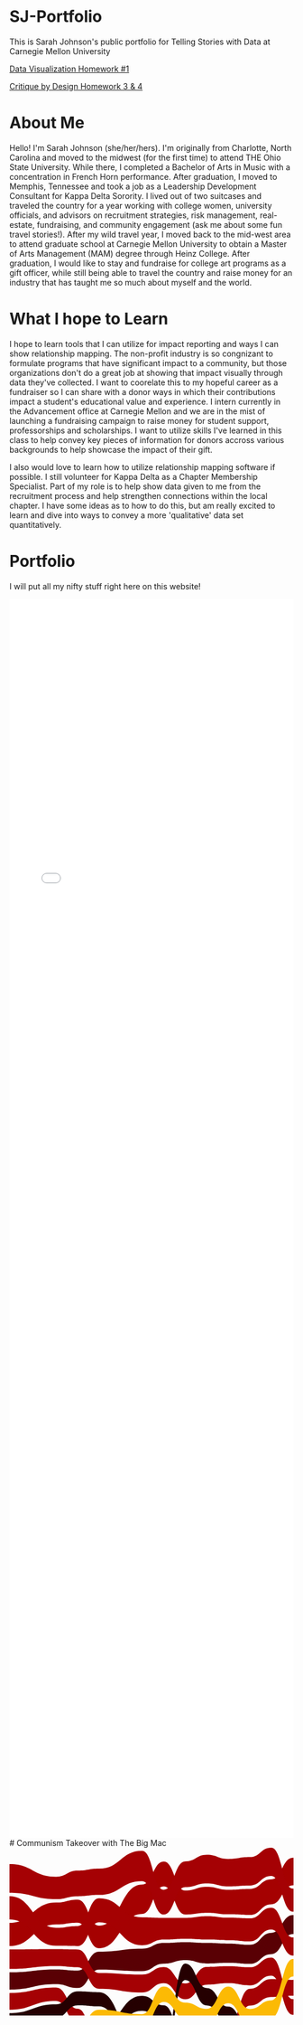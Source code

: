 # SJ-Portfolio
This is Sarah Johnson's public portfolio for Telling Stories with Data at Carnegie Mellon University

[Data Visualization Homework #1](/dataviz2.md)

[Critique by Design Homework 3 & 4](/critbydes)

# About Me
Hello! I'm Sarah Johnson (she/her/hers). I'm originally from Charlotte, North Carolina and moved to the midwest (for the first time) to attend THE Ohio State University. While there, I completed a Bachelor of Arts in Music with a concentration in French Horn performance. After graduation, I moved to Memphis, Tennessee and took a job as a Leadership Development Consultant for Kappa Delta Sorority. I lived out of two suitcases and traveled the country for a year working with college women, university officials, and advisors on recruitment strategies, risk management, real-estate, fundraising, and community engagement (ask me about some fun travel stories!). After my wild travel year, I moved back to the mid-west area to attend graduate school at Carnegie Mellon University to obtain a Master of Arts Management (MAM) degree through Heinz College. After graduation, I would like to stay and fundraise for college art programs as a gift officer, while still being able to travel the country and raise money for an industry that has taught me so much about myself and the world. 

# What I hope to Learn
I hope to learn tools that I can utilize for impact reporting and ways I can show relationship mapping. The non-profit industry is so congnizant to formulate programs that have significant impact to a community, but those organizations don't do a great job at showing that impact visually through data they've collected. I want to coorelate this to my hopeful career as a fundraiser so I can share with a donor ways in which their contributions impact a student's educational value and experience. I intern currently in the Advancement office at Carnegie Mellon and we are in the mist of launching a fundraising campaign to raise money for student support, professorships and scholarships. I want to utilize skills I've learned in this class to help convey key pieces of information for donors accross various backgrounds to help showcase the impact of their gift. 

I also would love to learn how to utilize relationship mapping software if possible. I still volunteer for Kappa Delta as a Chapter Membership Specialist. Part of my role is to help show data given to me from the recruitment process and help strengthen connections within the local chapter. I have some ideas as to how to do this, but am really excited to learn and dive into ways to convey a more 'qualitative' data set quantitatively. 

# Portfolio
I will put all my nifty stuff right here on this website!
<iframe title="Peanut Slashes to Victory" aria-label="Stacked Bars" id="datawrapper-chart-aYTc9" src="//datawrapper.dwcdn.net/aYTc9/1/" scrolling="no" frameborder="0" style="width: 0; min-width: 100% !important; border: none;" height="2193"></iframe><script type="text/javascript">!function(){"use strict";window.addEventListener("message",function(a){if(void 0!==a.data["datawrapper-height"])for(var e in a.data["datawrapper-height"]){var t=document.getElementById("datawrapper-chart-"+e)||document.querySelector("iframe[src*='"+e+"']");t&&(t.style.height=a.data["datawrapper-height"][e]+"px")}})}();</script>
# Communism Takeover with The Big Mac <svg width="848" height="500" xmlns="http://www.w3.org/2000/svg"><g><path class="layer" d="M0,251.13093501924678C41.30209617755857,251.13093501924678,41.30209617755857,241.39610893749773,82.60419235511714,241.39610893749773C101.84364981504315,241.39610893749773,101.84364981504315,248.22012436525213,121.08310727496917,248.22012436525213C140.00887792848334,248.22012436525213,140.00887792848334,215.66320704055838,158.93464858199755,215.66320704055838C197.09987669543773,215.66320704055838,197.09987669543773,218.4392237804931,235.26510480887794,218.4392237804931C254.50456226880394,218.4392237804931,254.50456226880394,205.18055944439377,273.74401972872994,205.18055944439377C292.77435265104805,205.18055944439377,292.77435265104805,199.03101555834576,311.8046855733662,199.03101555834576C331.04414303329224,199.03101555834576,331.04414303329224,204.93415331454517,350.2836004932182,204.93415331454517C369.20937114673245,204.93415331454517,369.20937114673245,203.76520872310243,388.13514180024663,203.76520872310243C407.37459926017266,203.76520872310243,407.37459926017266,205.60051005769736,426.61405672009863,205.60051005769736C445.53982737361275,205.60051005769736,445.53982737361275,188.47829927051004,464.46559802712693,188.47829927051004C483.70505548705296,188.47829927051004,483.70505548705296,152.8472224235398,502.94451294697905,152.8472224235398C521.8702836004932,152.8472224235398,521.8702836004932,256.6824343122802,540.7960542540073,256.6824343122802C560.0355117139334,256.6824343122802,560.0355117139334,314.33946378550263,579.2749691738595,314.33946378550263C598.3053020961776,314.33946378550263,598.3053020961776,224.0188022097018,617.3356350184956,224.0188022097018C636.5750924784217,224.0188022097018,636.5750924784217,190.5129121908393,655.8145499383477,190.5129121908393C674.7403205918619,190.5129121908393,674.7403205918619,226.8944783402862,693.666091245376,226.8944783402862C712.9055487053021,226.8944783402862,712.9055487053021,225.9649056389259,732.1450061652281,225.9649056389259C751.0707768187424,225.9649056389259,751.0707768187424,260.47332005345356,769.9965474722566,260.47332005345356C789.2360049321826,260.47332005345356,789.2360049321826,265.9560948820712,808.4754623921085,265.9560948820712C828.2377311960543,265.9560948820712,828.2377311960543,222.4507911961042,848,222.4507911961042L848,192.7614427767736C828.2377311960543,192.7614427767736,828.2377311960543,236.59563348551507,808.4754623921085,236.59563348551507C789.2360049321826,236.59563348551507,789.2360049321826,232.03382718699513,769.9965474722566,232.03382718699513C751.0707768187424,232.03382718699513,751.0707768187424,192.947451073838,732.1450061652281,192.947451073838C712.9055487053021,192.947451073838,712.9055487053021,193.9423583760445,693.666091245376,193.9423583760445C674.7403205918619,193.9423583760445,674.7403205918619,157.45500446873913,655.8145499383477,157.45500446873913C636.5750924784217,157.45500446873913,636.5750924784217,193.1320611091832,617.3356350184956,193.1320611091832C598.3053020961776,193.1320611091832,598.3053020961776,292.67394061012163,579.2749691738595,292.67394061012163C560.0355117139334,292.67394061012163,560.0355117139334,229.02072236410612,540.7960542540073,229.02072236410612C521.8702836004932,229.02072236410612,521.8702836004932,119.21521098412646,502.94451294697905,119.21521098412646C483.70505548705296,119.21521098412646,483.70505548705296,150.65832839038882,464.46559802712693,150.65832839038882C445.53982737361275,150.65832839038882,445.53982737361275,171.70606789065204,426.61405672009863,171.70606789065204C407.37459926017266,171.70606789065204,407.37459926017266,169.62935524323245,388.13514180024663,169.62935524323245C369.20937114673245,169.62935524323245,369.20937114673245,168.47986043222465,350.2836004932182,168.47986043222465C331.04414303329224,168.47986043222465,331.04414303329224,167.14849782284054,311.8046855733662,167.14849782284054C292.77435265104805,167.14849782284054,292.77435265104805,168.5008087084715,273.74401972872994,168.5008087084715C254.50456226880394,168.5008087084715,254.50456226880394,178.63477444049184,235.26510480887794,178.63477444049184C197.09987669543773,178.63477444049184,197.09987669543773,183.96667500778472,158.93464858199755,183.96667500778472C140.00887792848334,183.96667500778472,140.00887792848334,217.48516233607512,121.08310727496917,217.48516233607512C101.84364981504315,217.48516233607512,101.84364981504315,215.4247036111658,82.60419235511714,215.4247036111658C41.30209617755857,215.4247036111658,41.30209617755857,220.55911259271562,0,220.55911259271562Z" fill="#590004" title="Brazil"></path><path class="layer" d="M0,174.04943689047815C41.30209617755857,174.04943689047815,41.30209617755857,135.751368807363,82.60419235511714,135.751368807363C101.84364981504315,135.751368807363,101.84364981504315,132.62721909442584,121.08310727496917,132.62721909442584C140.00887792848334,132.62721909442584,140.00887792848334,177.96667500778472,158.93464858199755,177.96667500778472C197.09987669543773,177.96667500778472,197.09987669543773,117.28732074139761,235.26510480887794,117.28732074139761C254.50456226880394,117.28732074139761,254.50456226880394,68.46067385162698,273.74401972872994,68.46067385162698C292.77435265104805,68.46067385162698,292.77435265104805,118.1457153551352,311.8046855733662,118.1457153551352C331.04414303329224,118.1457153551352,331.04414303329224,115.2177749220431,350.2836004932182,115.2177749220431C369.20937114673245,115.2177749220431,369.20937114673245,117.86078603962444,388.13514180024663,117.86078603962444C407.37459926017266,117.86078603962444,407.37459926017266,119.09368660620653,426.61405672009863,119.09368660620653C445.53982737361275,119.09368660620653,445.53982737361275,100.20162331002199,464.46559802712693,100.20162331002199C483.70505548705296,100.20162331002199,483.70505548705296,66.54058943082342,502.94451294697905,66.54058943082342C521.8702836004932,66.54058943082342,521.8702836004932,69.32424574551335,540.7960542540073,69.32424574551335C560.0355117139334,69.32424574551335,560.0355117139334,76.25741136250733,579.2749691738595,76.25741136250733C598.3053020961776,76.25741136250733,598.3053020961776,67.21355973801072,617.3356350184956,67.21355973801072C636.5750924784217,67.21355973801072,636.5750924784217,68.87933844498428,655.8145499383477,68.87933844498428C674.7403205918619,68.87933844498428,674.7403205918619,59.922032894429364,693.666091245376,59.922032894429364C712.9055487053021,59.922032894429364,712.9055487053021,54.97416050587991,732.1450061652281,54.97416050587991C751.0707768187424,54.97416050587991,751.0707768187424,64.48596108694419,769.9965474722566,64.48596108694419C789.2360049321826,64.48596108694419,789.2360049321826,65.00850814746903,808.4754623921085,65.00850814746903C828.2377311960543,65.00850814746903,828.2377311960543,65.5657644276456,848,65.5657644276456L848,23.308308663966578C828.2377311960543,23.308308663966578,828.2377311960543,22.238788619047607,808.4754623921085,22.238788619047607C789.2360049321826,22.238788619047607,789.2360049321826,22.215741934510362,769.9965474722566,22.215741934510362C751.0707768187424,22.215741934510362,751.0707768187424,11.278583493635123,732.1450061652281,11.278583493635123C712.9055487053021,11.278583493635123,712.9055487053021,16.37601290617872,693.666091245376,16.37601290617872C674.7403205918619,16.37601290617872,674.7403205918619,27.862442029117332,655.8145499383477,27.862442029117332C636.5750924784217,27.862442029117332,636.5750924784217,24.636848273591372,617.3356350184956,24.636848273591372C598.3053020961776,24.636848273591372,598.3053020961776,34.63876031970498,579.2749691738595,34.63876031970498C560.0355117139334,34.63876031970498,560.0355117139334,25.259494303388784,540.7960542540073,25.259494303388784C521.8702836004932,25.259494303388784,521.8702836004932,17.814430115959404,502.94451294697905,17.814430115959404C483.70505548705296,17.814430115959404,483.70505548705296,56.109466621585696,464.46559802712693,56.109466621585696C445.53982737361275,56.109466621585696,445.53982737361275,72.9589740366036,426.61405672009863,72.9589740366036C407.37459926017266,72.9589740366036,407.37459926017266,74.46105978970184,388.13514180024663,74.46105978970184C369.20937114673245,74.46105978970184,369.20937114673245,69.19684411830924,350.2836004932182,69.19684411830924C331.04414303329224,69.19684411830924,331.04414303329224,75.76241718000767,311.8046855733662,75.76241718000767C292.77435265104805,75.76241718000767,292.77435265104805,24.502035834503868,273.74401972872994,24.502035834503868C254.50456226880394,24.502035834503868,254.50456226880394,65.20657252658125,235.26510480887794,65.20657252658125C197.09987669543773,65.20657252658125,197.09987669543773,138.01340368303792,158.93464858199755,138.01340368303792C140.00887792848334,138.01340368303792,140.00887792848334,91.91064520039217,121.08310727496917,91.91064520039217C101.84364981504315,91.91064520039217,101.84364981504315,97.09302418863123,82.60419235511714,97.09302418863123C41.30209617755857,97.09302418863123,41.30209617755857,132.97435478396878,0,132.97435478396878Z" fill="#a50101" title="Switzerland"></path><path class="layer" d="M0,439.071154064261C41.30209617755857,439.071154064261,41.30209617755857,416.5995034713783,82.60419235511714,416.5995034713783C101.84364981504315,416.5995034713783,101.84364981504315,427.4525920073111,121.08310727496917,427.4525920073111C140.00887792848334,427.4525920073111,140.00887792848334,430.91916280328377,158.93464858199755,430.91916280328377C197.09987669543773,430.91916280328377,197.09987669543773,450.2603944599269,235.26510480887794,450.2603944599269C254.50456226880394,450.2603944599269,254.50456226880394,433.04475099084146,273.74401972872994,433.04475099084146C292.77435265104805,433.04475099084146,292.77435265104805,412.8085805252251,311.8046855733662,412.8085805252251C331.04414303329224,412.8085805252251,331.04414303329224,423.02367011115973,350.2836004932182,423.02367011115973C369.20937114673245,423.02367011115973,369.20937114673245,438.33236814174273,388.13514180024663,438.33236814174273C407.37459926017266,438.33236814174273,407.37459926017266,418.5332150524294,426.61405672009863,418.5332150524294C445.53982737361275,418.5332150524294,445.53982737361275,440.2114771328157,464.46559802712693,440.2114771328157C483.70505548705296,440.2114771328157,483.70505548705296,429.1854905290218,502.94451294697905,429.1854905290218C521.8702836004932,429.1854905290218,521.8702836004932,418.73784151563603,540.7960542540073,418.73784151563603C560.0355117139334,418.73784151563603,560.0355117139334,387.9685897476801,579.2749691738595,387.9685897476801C598.3053020961776,387.9685897476801,598.3053020961776,369.83646124772696,617.3356350184956,369.83646124772696C636.5750924784217,369.83646124772696,636.5750924784217,342.8312698861528,655.8145499383477,342.8312698861528C674.7403205918619,342.8312698861528,674.7403205918619,372.26083424741375,693.666091245376,372.26083424741375C712.9055487053021,372.26083424741375,712.9055487053021,352.3589677732575,732.1450061652281,352.3589677732575C751.0707768187424,352.3589677732575,751.0707768187424,348.4453104733793,769.9965474722566,348.4453104733793C789.2360049321826,348.4453104733793,789.2360049321826,353.2032641821569,808.4754623921085,353.2032641821569C828.2377311960543,353.2032641821569,828.2377311960543,345.3385541304002,848,345.3385541304002L848,325.63610119412573C828.2377311960543,325.63610119412573,828.2377311960543,333.4947242434842,808.4754623921085,333.4947242434842C789.2360049321826,333.4947242434842,789.2360049321826,328.44925185568945,769.9965474722566,328.44925185568945C751.0707768187424,328.44925185568945,751.0707768187424,331.87265267792,732.1450061652281,331.87265267792C712.9055487053021,331.87265267792,712.9055487053021,353.418484351624,693.666091245376,353.418484351624C674.7403205918619,353.418484351624,674.7403205918619,324.5538167366664,655.8145499383477,324.5538167366664C636.5750924784217,324.5538167366664,636.5750924784217,351.8458364616113,617.3356350184956,351.8458364616113C598.3053020961776,351.8458364616113,598.3053020961776,370.6342331122709,579.2749691738595,370.6342331122709C560.0355117139334,370.6342331122709,560.0355117139334,401.05333321856114,540.7960542540073,401.05333321856114C521.8702836004932,401.05333321856114,521.8702836004932,411.29955446539327,502.94451294697905,411.29955446539327C483.70505548705296,411.29955446539327,483.70505548705296,422.6000792587863,464.46559802712693,422.6000792587863C445.53982737361275,422.6000792587863,445.53982737361275,400.81421863139036,426.61405672009863,400.81421863139036C407.37459926017266,400.81421863139036,407.37459926017266,421.4843489911408,388.13514180024663,421.4843489911408C369.20937114673245,421.4843489911408,369.20937114673245,406.4093954245934,350.2836004932182,406.4093954245934C331.04414303329224,406.4093954245934,331.04414303329224,396.98534985637946,311.8046855733662,396.98534985637946C292.77435265104805,396.98534985637946,292.77435265104805,417.294310729711,273.74401972872994,417.294310729711C254.50456226880394,417.294310729711,254.50456226880394,435.5780834423892,235.26510480887794,435.5780834423892C197.09987669543773,435.5780834423892,197.09987669543773,418.3379481945114,158.93464858199755,418.3379481945114C140.00887792848334,418.3379481945114,140.00887792848334,415.62634068249633,121.08310727496917,415.62634068249633C101.84364981504315,415.62634068249633,101.84364981504315,404.78277172418433,82.60419235511714,404.78277172418433C41.30209617755857,404.78277172418433,41.30209617755857,427.2566701560585,0,427.2566701560585Z" fill="#250001" title="China"></path><path class="layer" d="M0,214.55911259271562C41.30209617755857,214.55911259271562,41.30209617755857,209.4247036111658,82.60419235511714,209.4247036111658C101.84364981504315,209.4247036111658,101.84364981504315,211.48516233607506,121.08310727496917,211.48516233607506C140.00887792848334,211.48516233607506,140.00887792848334,249.6479083803635,158.93464858199755,249.6479083803635C197.09987669543773,249.6479083803635,197.09987669543773,256.27282908082634,235.26510480887794,256.27282908082634C254.50456226880394,256.27282908082634,254.50456226880394,239.79943260107768,273.74401972872994,239.79943260107768C292.77435265104805,239.79943260107768,292.77435265104805,268.2614736750054,311.8046855733662,268.2614736750054C331.04414303329224,268.2614736750054,331.04414303329224,242.44240340670044,350.2836004932182,242.44240340670044C369.20937114673245,242.44240340670044,369.20937114673245,239.86121841897054,388.13514180024663,239.86121841897054C407.37459926017266,239.86121841897054,407.37459926017266,243.65012246986197,426.61405672009863,243.65012246986197C445.53982737361275,243.65012246986197,445.53982737361275,226.47429332208318,464.46559802712693,226.47429332208318C483.70505548705296,226.47429332208318,483.70505548705296,295.6364576455965,502.94451294697905,295.6364576455965C521.8702836004932,295.6364576455965,521.8702836004932,288.8674768322952,540.7960542540073,288.8674768322952C560.0355117139334,288.8674768322952,560.0355117139334,258.67535273403854,579.2749691738595,258.67535273403854C598.3053020961776,258.67535273403854,598.3053020961776,257.18386261204677,617.3356350184956,257.18386261204677C636.5750924784217,257.18386261204677,636.5750924784217,261.4324342216583,655.8145499383477,261.4324342216583C674.7403205918619,261.4324342216583,674.7403205918619,261.73502996719657,693.666091245376,261.73502996719657C712.9055487053021,261.73502996719657,712.9055487053021,263.2002950447391,732.1450061652281,263.2002950447391C751.0707768187424,263.2002950447391,751.0707768187424,226.03382718699515,769.9965474722566,226.03382718699515C789.2360049321826,226.03382718699515,789.2360049321826,230.59563348551507,808.4754623921085,230.59563348551507C828.2377311960543,230.59563348551507,828.2377311960543,257.98394826103055,848,257.98394826103055L848,228.45079119610418C828.2377311960543,228.45079119610418,828.2377311960543,200.6125565950988,808.4754623921085,200.6125565950988C789.2360049321826,200.6125565950988,789.2360049321826,195.44891620192567,769.9965474722566,195.44891620192567C751.0707768187424,195.44891620192567,751.0707768187424,231.9649056389259,732.1450061652281,231.9649056389259C712.9055487053021,231.9649056389259,712.9055487053021,232.8944783402862,693.666091245376,232.8944783402862C674.7403205918619,232.8944783402862,674.7403205918619,235.1965382789306,655.8145499383477,235.1965382789306C636.5750924784217,235.1965382789306,636.5750924784217,230.0188022097018,617.3356350184956,230.0188022097018C598.3053020961776,230.0188022097018,598.3053020961776,232.84495337456016,579.2749691738595,232.84495337456016C560.0355117139334,232.84495337456016,560.0355117139334,262.6824343122801,540.7960542540073,262.6824343122801C521.8702836004932,262.6824343122801,521.8702836004932,268.0954515476112,502.94451294697905,268.0954515476112C483.70505548705296,268.0954515476112,483.70505548705296,194.47829927051004,464.46559802712693,194.47829927051004C445.53982737361275,194.47829927051004,445.53982737361275,211.6005100576974,426.61405672009863,211.6005100576974C407.37459926017266,211.6005100576974,407.37459926017266,209.76520872310243,388.13514180024663,209.76520872310243C369.20937114673245,209.76520872310243,369.20937114673245,210.9341533145452,350.2836004932182,210.9341533145452C331.04414303329224,210.9341533145452,331.04414303329224,240.19983749513506,311.8046855733662,240.19983749513506C292.77435265104805,240.19983749513506,292.77435265104805,211.18055944439374,273.74401972872994,211.18055944439374C254.50456226880394,211.18055944439374,254.50456226880394,224.43922378049308,235.26510480887794,224.43922378049308C197.09987669543773,224.43922378049308,197.09987669543773,221.66320704055835,158.93464858199755,221.66320704055835C140.00887792848334,221.66320704055835,140.00887792848334,180.19708834603512,121.08310727496917,180.19708834603512C101.84364981504315,180.19708834603512,101.84364981504315,179.60174097581907,82.60419235511714,179.60174097581907C41.30209617755857,179.60174097581907,41.30209617755857,180.04943689047815,0,180.04943689047815Z" fill="#a50104" title="Euro area"></path><path class="layer" d="M0,286.6527529522469C41.30209617755857,286.6527529522469,41.30209617755857,271.21946236815234,82.60419235511714,271.21946236815234C101.84364981504315,271.21946236815234,101.84364981504315,308.68364709731355,121.08310727496917,308.68364709731355C140.00887792848334,308.68364709731355,140.00887792848334,369.1029375053711,158.93464858199755,369.1029375053711C197.09987669543773,369.1029375053711,197.09987669543773,352.04237164778317,235.26510480887794,352.04237164778317C254.50456226880394,352.04237164778317,254.50456226880394,336.4777142280597,273.74401972872994,336.4777142280597C292.77435265104805,336.4777142280597,292.77435265104805,335.0993759757845,311.8046855733662,335.0993759757845C331.04414303329224,335.0993759757845,331.04414303329224,346.95042927994496,350.2836004932182,346.95042927994496C369.20937114673245,346.95042927994496,369.20937114673245,341.3085964619392,388.13514180024663,341.3085964619392C407.37459926017266,341.3085964619392,407.37459926017266,279.5355941678243,426.61405672009863,279.5355941678243C445.53982737361275,279.5355941678243,445.53982737361275,264.28681677929956,464.46559802712693,264.28681677929956C483.70505548705296,264.28681677929956,483.70505548705296,262.0954515476112,502.94451294697905,262.0954515476112C521.8702836004932,262.0954515476112,521.8702836004932,223.02072236410612,540.7960542540073,223.02072236410612C560.0355117139334,223.02072236410612,560.0355117139334,226.84495337456013,579.2749691738595,226.84495337456013C598.3053020961776,226.84495337456013,598.3053020961776,288.63460224038425,617.3356350184956,288.63460224038425C636.5750924784217,288.63460224038425,636.5750924784217,291.5149313502058,655.8145499383477,291.5149313502058C674.7403205918619,291.5149313502058,674.7403205918619,294.2916485241467,693.666091245376,294.2916485241467C712.9055487053021,294.2916485241467,712.9055487053021,297.7051063769255,732.1450061652281,297.7051063769255C751.0707768187424,297.7051063769255,751.0707768187424,293.8057128832304,769.9965474722566,293.8057128832304C789.2360049321826,293.8057128832304,789.2360049321826,298.264424444875,808.4754623921085,298.264424444875C828.2377311960543,298.264424444875,828.2377311960543,290.4752157009226,848,290.4752157009226L848,263.98394826103055C828.2377311960543,263.98394826103055,828.2377311960543,271.9560948820712,808.4754623921085,271.9560948820712C789.2360049321826,271.9560948820712,789.2360049321826,266.4733200534535,769.9965474722566,266.4733200534535C751.0707768187424,266.4733200534535,751.0707768187424,269.2002950447391,732.1450061652281,269.2002950447391C712.9055487053021,269.2002950447391,712.9055487053021,267.7350299671966,693.666091245376,267.7350299671966C674.7403205918619,267.7350299671966,674.7403205918619,267.43243422165835,655.8145499383477,267.43243422165835C636.5750924784217,267.43243422165835,636.5750924784217,263.1838626120468,617.3356350184956,263.1838626120468C598.3053020961776,263.1838626120468,598.3053020961776,199.5750760407766,579.2749691738595,199.5750760407766C560.0355117139334,199.5750760407766,560.0355117139334,193.8738650706765,540.7960542540073,193.8738650706765C521.8702836004932,193.8738650706765,521.8702836004932,233.8800840956621,502.94451294697905,233.8800840956621C483.70505548705296,233.8800840956621,483.70505548705296,232.47429332208316,464.46559802712693,232.47429332208316C445.53982737361275,232.47429332208316,445.53982737361275,249.650122469862,426.61405672009863,249.650122469862C407.37459926017266,249.650122469862,407.37459926017266,315.3420982332668,388.13514180024663,315.3420982332668C369.20937114673245,315.3420982332668,369.20937114673245,319.51050668733524,350.2836004932182,319.51050668733524C331.04414303329224,319.51050668733524,331.04414303329224,308.21372503789365,311.8046855733662,308.21372503789365C292.77435265104805,308.21372503789365,292.77435265104805,311.78158524931564,273.74401972872994,311.78158524931564C254.50456226880394,311.78158524931564,254.50456226880394,326.90545295636394,235.26510480887794,326.90545295636394C197.09987669543773,326.90545295636394,197.09987669543773,346.6019532579565,158.93464858199755,346.6019532579565C140.00887792848334,346.6019532579565,140.00887792848334,284.96975152444,121.08310727496917,284.96975152444C101.84364981504315,284.96975152444,101.84364981504315,247.39610893749773,82.60419235511714,247.39610893749773C41.30209617755857,247.39610893749773,41.30209617755857,257.1309350192468,0,257.1309350192468Z" fill="#a50104" title="Britain"></path><path class="layer" d="M0,398.85397475739035C41.30209617755857,398.85397475739035,41.30209617755857,358.1526783820118,82.60419235511714,358.1526783820118C101.84364981504315,358.1526783820118,101.84364981504315,366.3873677108591,121.08310727496917,366.3873677108591C140.00887792848334,366.3873677108591,140.00887792848334,340.60195325795644,158.93464858199755,340.60195325795644C197.09987669543773,340.60195325795644,197.09987669543773,288.64874543697834,235.26510480887794,288.64874543697834C254.50456226880394,288.64874543697834,254.50456226880394,305.7815852493157,273.74401972872994,305.7815852493157C292.77435265104805,305.7815852493157,292.77435265104805,367.52418657796005,311.8046855733662,367.52418657796005C331.04414303329224,367.52418657796005,331.04414303329224,375.64793858851965,350.2836004932182,375.64793858851965C369.20937114673245,375.64793858851965,369.20937114673245,367.9564031171436,388.13514180024663,367.9564031171436C407.37459926017266,367.9564031171436,407.37459926017266,370.8891137739073,426.61405672009863,370.8891137739073C445.53982737361275,370.8891137739073,445.53982737361275,365.3680449519407,464.46559802712693,365.3680449519407C483.70505548705296,365.3680449519407,483.70505548705296,381.17266585466,502.94451294697905,381.17266585466C521.8702836004932,381.17266585466,521.8702836004932,371.28382938847864,540.7960542540073,371.28382938847864C560.0355117139334,371.28382938847864,560.0355117139334,340.48282775142167,579.2749691738595,340.48282775142167C598.3053020961776,340.48282775142167,598.3053020961776,345.8458364616113,617.3356350184956,345.8458364616113C636.5750924784217,345.8458364616113,636.5750924784217,318.5538167366664,655.8145499383477,318.5538167366664C674.7403205918619,318.5538167366664,674.7403205918619,322.0013740172499,693.666091245376,322.0013740172499C712.9055487053021,322.0013740172499,712.9055487053021,325.87265267792,732.1450061652281,325.87265267792C751.0707768187424,325.87265267792,751.0707768187424,322.44925185568945,769.9965474722566,322.44925185568945C789.2360049321826,322.44925185568945,789.2360049321826,327.4947242434842,808.4754623921085,327.4947242434842C828.2377311960543,327.4947242434842,828.2377311960543,319.6361011941257,848,319.6361011941257L848,296.4752157009226C828.2377311960543,296.4752157009226,828.2377311960543,304.2644244448749,808.4754623921085,304.2644244448749C789.2360049321826,304.2644244448749,789.2360049321826,299.80571288323046,769.9965474722566,299.80571288323046C751.0707768187424,299.80571288323046,751.0707768187424,303.7051063769255,732.1450061652281,303.7051063769255C712.9055487053021,303.7051063769255,712.9055487053021,300.2916485241467,693.666091245376,300.2916485241467C674.7403205918619,300.2916485241467,674.7403205918619,297.5149313502058,655.8145499383477,297.5149313502058C636.5750924784217,297.5149313502058,636.5750924784217,323.4526819300391,617.3356350184956,323.4526819300391C598.3053020961776,323.4526819300391,598.3053020961776,320.33946378550263,579.2749691738595,320.33946378550263C560.0355117139334,320.33946378550263,560.0355117139334,352.0002580202701,540.7960542540073,352.0002580202701C521.8702836004932,352.0002580202701,521.8702836004932,360.8787804264902,502.94451294697905,360.8787804264902C483.70505548705296,360.8787804264902,483.70505548705296,341.8290966844471,464.46559802712693,341.8290966844471C445.53982737361275,341.8290966844471,445.53982737361275,351.6809355474948,426.61405672009863,351.6809355474948C407.37459926017266,351.6809355474948,407.37459926017266,347.3085964619392,388.13514180024663,347.3085964619392C369.20937114673245,347.3085964619392,369.20937114673245,352.95042927994496,350.2836004932182,352.95042927994496C331.04414303329224,352.95042927994496,331.04414303329224,341.0993759757845,311.8046855733662,341.0993759757845C292.77435265104805,341.0993759757845,292.77435265104805,278.91017748041725,273.74401972872994,278.91017748041725C254.50456226880394,278.91017748041725,254.50456226880394,262.2728290808264,235.26510480887794,262.2728290808264C197.09987669543773,262.2728290808264,197.09987669543773,316.8929754469059,158.93464858199755,316.8929754469059C140.00887792848334,316.8929754469059,140.00887792848334,343.8076355153702,121.08310727496917,343.8076355153702C101.84364981504315,343.8076355153702,101.84364981504315,335.8229783289246,82.60419235511714,335.8229783289246C41.30209617755857,335.8229783289246,41.30209617755857,381.92842050544743,0,381.92842050544743Z" fill="#250001" title="Japan"></path><path class="layer" d="M0,375.92842050544743C41.30209617755857,375.92842050544743,41.30209617755857,379.5869947830501,82.60419235511714,379.5869947830501C101.84364981504315,379.5869947830501,101.84364981504315,388.5180764065999,121.08310727496917,388.5180764065999C140.00887792848334,388.5180764065999,140.00887792848334,391.27371426620647,158.93464858199755,391.27371426620647C197.09987669543773,391.27371426620647,197.09987669543773,406.1223191631204,235.26510480887794,406.1223191631204C254.50456226880394,406.1223191631204,254.50456226880394,388.8256952411447,273.74401972872994,388.8256952411447C292.77435265104805,388.8256952411447,292.77435265104805,390.98534985637946,311.8046855733662,390.98534985637946C331.04414303329224,390.98534985637946,331.04414303329224,400.4093954245934,350.2836004932182,400.4093954245934C369.20937114673245,400.4093954245934,369.20937114673245,392.42392275261045,388.13514180024663,392.42392275261045C407.37459926017266,392.42392275261045,407.37459926017266,394.8142186313903,426.61405672009863,394.8142186313903C445.53982737361275,394.8142186313903,445.53982737361275,392.34511559614526,464.46559802712693,392.34511559614526C483.70505548705296,392.34511559614526,483.70505548705296,354.8787804264902,502.94451294697905,354.8787804264902C521.8702836004932,354.8787804264902,521.8702836004932,346.0002580202701,540.7960542540073,346.0002580202701C560.0355117139334,346.0002580202701,560.0355117139334,364.6342331122709,579.2749691738595,364.6342331122709C598.3053020961776,364.6342331122709,598.3053020961776,436.1202823307161,617.3356350184956,436.1202823307161C636.5750924784217,436.1202823307161,636.5750924784217,432.24390082911634,655.8145499383477,432.24390082911634C674.7403205918619,432.24390082911634,674.7403205918619,419.86061611557056,693.666091245376,419.86061611557056C712.9055487053021,419.86061611557056,712.9055487053021,447.9236739103542,732.1450061652281,447.9236739103542C751.0707768187424,447.9236739103542,751.0707768187424,395.28126146662447,769.9965474722566,395.28126146662447C789.2360049321826,395.28126146662447,789.2360049321826,422.1916988267461,808.4754623921085,422.1916988267461C828.2377311960543,422.1916988267461,828.2377311960543,415.7458187070331,848,415.7458187070331L848,398.6536536317404C828.2377311960543,398.6536536317404,828.2377311960543,405.80008789900774,808.4754623921085,405.80008789900774C789.2360049321826,405.80008789900774,789.2360049321826,378.6683166871384,769.9965474722566,378.6683166871384C751.0707768187424,378.6683166871384,751.0707768187424,431.31144668502264,732.1450061652281,431.31144668502264C712.9055487053021,431.31144668502264,712.9055487053021,402.07038706852995,693.666091245376,402.07038706852995C674.7403205918619,402.07038706852995,674.7403205918619,417.82502574803,655.8145499383477,417.82502574803C636.5750924784217,417.82502574803,636.5750924784217,420.7868351118523,617.3356350184956,420.7868351118523C598.3053020961776,420.7868351118523,598.3053020961776,346.48282775142167,579.2749691738595,346.48282775142167C560.0355117139334,346.48282775142167,560.0355117139334,325.891837146017,540.7960542540073,325.891837146017C521.8702836004932,325.891837146017,521.8702836004932,333.24134973202194,502.94451294697905,333.24134973202194C483.70505548705296,333.24134973202194,483.70505548705296,371.36804495194065,464.46559802712693,371.36804495194065C445.53982737361275,371.36804495194065,445.53982737361275,376.88911377390735,426.61405672009863,376.88911377390735C407.37459926017266,376.88911377390735,407.37459926017266,373.9564031171436,388.13514180024663,373.9564031171436C369.20937114673245,373.9564031171436,369.20937114673245,381.6479385885197,350.2836004932182,381.6479385885197C331.04414303329224,381.6479385885197,331.04414303329224,373.52418657796005,311.8046855733662,373.52418657796005C292.77435265104805,373.52418657796005,292.77435265104805,371.36121439381935,273.74401972872994,371.36121439381935C254.50456226880394,371.36121439381935,254.50456226880394,388.411814820133,235.26510480887794,388.411814820133C197.09987669543773,388.411814820133,197.09987669543773,375.10293750537113,158.93464858199755,375.10293750537113C140.00887792848334,375.10293750537113,140.00887792848334,372.3873677108591,121.08310727496917,372.3873677108591C101.84364981504315,372.3873677108591,101.84364981504315,364.15267838201174,82.60419235511714,364.15267838201174C41.30209617755857,364.15267838201174,41.30209617755857,355.6014432159057,0,355.6014432159057Z" fill="#b8afaf" title="Mexico"></path><path class="layer" d="M0,79.79731520158755C41.30209617755857,79.79731520158755,41.30209617755857,91.09302418863125,82.60419235511714,91.09302418863125C101.84364981504315,91.09302418863125,101.84364981504315,85.91064520039217,121.08310727496917,85.91064520039217C140.00887792848334,85.91064520039217,140.00887792848334,83.61510318096197,158.93464858199755,83.61510318096197C197.09987669543773,83.61510318096197,197.09987669543773,59.20657252658127,235.26510480887794,59.20657252658127C254.50456226880394,59.20657252658127,254.50456226880394,118.30706208649133,273.74401972872994,118.30706208649133C292.77435265104805,118.30706208649133,292.77435265104805,69.76241718000767,311.8046855733662,69.76241718000767C331.04414303329224,69.76241718000767,331.04414303329224,63.196844118309244,350.2836004932182,63.196844118309244C369.20937114673245,63.196844118309244,369.20937114673245,68.46105978970184,388.13514180024663,68.46105978970184C407.37459926017266,68.46105978970184,407.37459926017266,66.95897403660362,426.61405672009863,66.95897403660362C445.53982737361275,66.95897403660362,445.53982737361275,50.10946662158571,464.46559802712693,50.10946662158571C483.70505548705296,50.10946662158571,483.70505548705296,113.21521098412643,502.94451294697905,113.21521098412643C521.8702836004932,113.21521098412643,521.8702836004932,111.81451888205402,540.7960542540073,111.81451888205402C560.0355117139334,111.81451888205402,560.0355117139334,155.7311478561343,579.2749691738595,155.7311478561343C598.3053020961776,155.7311478561343,598.3053020961776,108.80424269781867,617.3356350184956,108.80424269781867C636.5750924784217,108.80424269781867,636.5750924784217,111.47609013301172,655.8145499383477,111.47609013301172C674.7403205918619,111.47609013301172,674.7403205918619,104.12286298185056,693.666091245376,104.12286298185056C712.9055487053021,104.12286298185056,712.9055487053021,101.29231154160952,732.1450061652281,101.29231154160952C751.0707768187424,101.29231154160952,751.0707768187424,189.44891620192567,769.9965474722566,189.44891620192567C789.2360049321826,189.44891620192567,789.2360049321826,108.85739095030934,808.4754623921085,108.85739095030934C828.2377311960543,108.85739095030934,828.2377311960543,186.76144277677363,848,186.76144277677363L848,155.40874970538948C828.2377311960543,155.40874970538948,828.2377311960543,71.00850814746904,808.4754623921085,71.00850814746904C789.2360049321826,71.00850814746904,789.2360049321826,155.7130441694752,769.9965474722566,155.7130441694752C751.0707768187424,155.7130441694752,751.0707768187424,60.97416050587992,732.1450061652281,60.97416050587992C712.9055487053021,60.97416050587992,712.9055487053021,65.92203289442936,693.666091245376,65.92203289442936C674.7403205918619,65.92203289442936,674.7403205918619,74.8793384449843,655.8145499383477,74.8793384449843C636.5750924784217,74.8793384449843,636.5750924784217,73.21355973801073,617.3356350184956,73.21355973801073C598.3053020961776,73.21355973801073,598.3053020961776,122.04835852806431,579.2749691738595,122.04835852806431C560.0355117139334,122.04835852806431,560.0355117139334,75.32424574551335,540.7960542540073,75.32424574551335C521.8702836004932,75.32424574551335,521.8702836004932,72.54058943082342,502.94451294697905,72.54058943082342C483.70505548705296,72.54058943082342,483.70505548705296,0,464.46559802712693,0C445.53982737361275,0,445.53982737361275,16.606587449266254,426.61405672009863,16.606587449266254C407.37459926017266,16.606587449266254,407.37459926017266,19.975579209374605,388.13514180024663,19.975579209374605C369.20937114673245,19.975579209374605,369.20937114673245,12.541880756146979,350.2836004932182,12.541880756146979C331.04414303329224,12.541880756146979,331.04414303329224,24.170829850325525,311.8046855733662,24.170829850325525C292.77435265104805,24.170829850325525,292.77435265104805,74.46067385162696,273.74401972872994,74.46067385162696C254.50456226880394,74.46067385162696,254.50456226880394,5.519469730345924,235.26510480887794,5.519469730345924C197.09987669543773,5.519469730345924,197.09987669543773,37.08083719671619,158.93464858199755,37.08083719671619C140.00887792848334,37.08083719671619,140.00887792848334,40.54740799268882,121.08310727496917,40.54740799268882C101.84364981504315,40.54740799268882,101.84364981504315,51.400496528621744,82.60419235511714,51.400496528621744C41.30209617755857,51.400496528621744,41.30209617755857,28.928845935738973,0,28.928845935738973Z" fill="#A50104" title="Norway"></path><path class="layer" d="M0,421.2566701560585C41.30209617755857,421.2566701560585,41.30209617755857,398.78277172418433,82.60419235511714,398.78277172418433C101.84364981504315,398.78277172418433,101.84364981504315,409.62634068249645,121.08310727496917,409.62634068249645C140.00887792848334,409.62634068249645,140.00887792848334,412.3379481945114,158.93464858199755,412.3379481945114C197.09987669543773,412.3379481945114,197.09987669543773,429.57808344238913,235.26510480887794,429.57808344238913C254.50456226880394,429.57808344238913,254.50456226880394,411.2943107297109,273.74401972872994,411.2943107297109C292.77435265104805,411.2943107297109,292.77435265104805,433.5937904104136,311.8046855733662,433.5937904104136C331.04414303329224,433.5937904104136,331.04414303329224,444.6917534220045,350.2836004932182,444.6917534220045C369.20937114673245,444.6917534220045,369.20937114673245,415.4843489911408,388.13514180024663,415.4843489911408C407.37459926017266,415.4843489911408,407.37459926017266,441.47142385536034,426.61405672009863,441.47142385536034C445.53982737361275,441.47142385536034,445.53982737361275,462.71306962499904,464.46559802712693,462.71306962499904C483.70505548705296,462.71306962499904,483.70505548705296,462.18556988404066,502.94451294697905,462.18556988404066C521.8702836004932,462.18556988404066,521.8702836004932,436.902515750363,540.7960542540073,436.902515750363C560.0355117139334,436.902515750363,560.0355117139334,445.361239680295,579.2749691738595,445.361239680295C598.3053020961776,445.361239680295,598.3053020961776,455.3631517264087,617.3356350184956,455.3631517264087C636.5750924784217,455.3631517264087,636.5750924784217,452.1375579708826,655.8145499383477,452.1375579708826C674.7403205918619,452.1375579708826,674.7403205918619,463.62398709382126,693.666091245376,463.62398709382126C712.9055487053021,463.62398709382126,712.9055487053021,468.7214165063649,732.1450061652281,468.7214165063649C751.0707768187424,468.7214165063649,751.0707768187424,457.7842580654897,769.9965474722566,457.7842580654897C789.2360049321826,457.7842580654897,789.2360049321826,457.76121138095255,808.4754623921085,457.76121138095255C828.2377311960543,457.76121138095255,828.2377311960543,456.69169133603344,848,456.69169133603344L848,443.5382711405994C828.2377311960543,443.5382711405994,828.2377311960543,447.0899708136067,808.4754623921085,447.0899708136067C789.2360049321826,447.0899708136067,789.2360049321826,444.2713980708892,769.9965474722566,444.2713980708892C751.0707768187424,444.2713980708892,751.0707768187424,453.9236739103541,732.1450061652281,453.9236739103541C712.9055487053021,453.9236739103541,712.9055487053021,448.9090216393864,693.666091245376,448.9090216393864C674.7403205918619,448.9090216393864,674.7403205918619,438.24390082911634,655.8145499383477,438.24390082911634C636.5750924784217,438.24390082911634,636.5750924784217,442.1202823307161,617.3356350184956,442.1202823307161C598.3053020961776,442.1202823307161,598.3053020961776,435.49786188566407,579.2749691738595,435.49786188566407C560.0355117139334,435.49786188566407,560.0355117139334,424.73784151563603,540.7960542540073,424.73784151563603C521.8702836004932,424.73784151563603,521.8702836004932,453.3721934760585,502.94451294697905,453.3721934760585C483.70505548705296,453.3721934760585,483.70505548705296,446.2114771328157,464.46559802712693,446.2114771328157C445.53982737361275,446.2114771328157,445.53982737361275,424.53321505242934,426.61405672009863,424.53321505242934C407.37459926017266,424.53321505242934,407.37459926017266,398.4239227526105,388.13514180024663,398.4239227526105C369.20937114673245,398.4239227526105,369.20937114673245,429.02367011115973,350.2836004932182,429.02367011115973C331.04414303329224,429.02367011115973,331.04414303329224,418.8085805252251,311.8046855733662,418.8085805252251C292.77435265104805,418.8085805252251,292.77435265104805,394.8256952411447,273.74401972872994,394.8256952411447C254.50456226880394,394.8256952411447,254.50456226880394,412.12231916312027,235.26510480887794,412.12231916312027C197.09987669543773,412.12231916312027,197.09987669543773,397.27371426620647,158.93464858199755,397.27371426620647C140.00887792848334,397.27371426620647,140.00887792848334,394.5180764065999,121.08310727496917,394.5180764065999C101.84364981504315,394.5180764065999,101.84364981504315,385.5869947830501,82.60419235511714,385.5869947830501C41.30209617755857,385.5869947830501,41.30209617755857,404.85397475739035,0,404.85397475739035Z" fill="#250001" title="Russia"></path><path class="layer" d="M0,126.97435478396879C41.30209617755857,126.97435478396879,41.30209617755857,173.60174097581907,82.60419235511714,173.60174097581907C101.84364981504315,173.60174097581907,101.84364981504315,174.19708834603514,121.08310727496917,174.19708834603514C140.00887792848334,174.19708834603514,140.00887792848334,132.01340368303792,158.93464858199755,132.01340368303792C197.09987669543773,132.01340368303792,197.09987669543773,172.63477444049184,235.26510480887794,172.63477444049184C254.50456226880394,172.63477444049184,254.50456226880394,162.50080870847154,273.74401972872994,162.50080870847154C292.77435265104805,162.50080870847154,292.77435265104805,161.14849782284054,311.8046855733662,161.14849782284054C331.04414303329224,161.14849782284054,331.04414303329224,162.47986043222465,350.2836004932182,162.47986043222465C369.20937114673245,162.47986043222465,369.20937114673245,163.62935524323245,388.13514180024663,163.62935524323245C407.37459926017266,163.62935524323245,407.37459926017266,165.70606789065206,426.61405672009863,165.70606789065206C445.53982737361275,165.70606789065206,445.53982737361275,144.65832839038882,464.46559802712693,144.65832839038882C483.70505548705296,144.65832839038882,483.70505548705296,190.940445960888,502.94451294697905,190.940445960888C521.8702836004932,190.940445960888,521.8702836004932,150.9342269359024,540.7960542540073,150.9342269359024C560.0355117139334,150.9342269359024,560.0355117139334,116.04835852806431,579.2749691738595,116.04835852806431C598.3053020961776,116.04835852806431,598.3053020961776,148.5776193139303,617.3356350184956,148.5776193139303C636.5750924784217,148.5776193139303,636.5750924784217,151.45500446873916,655.8145499383477,151.45500446873916C674.7403205918619,151.45500446873916,674.7403205918619,147.7085207738936,693.666091245376,147.7085207738936C712.9055487053021,147.7085207738936,712.9055487053021,146.8427977645254,732.1450061652281,146.8427977645254C751.0707768187424,146.8427977645254,751.0707768187424,108.12277149252212,769.9965474722566,108.12277149252212C789.2360049321826,108.12277149252212,789.2360049321826,152.57013889321163,808.4754623921085,152.57013889321163C828.2377311960543,152.57013889321163,828.2377311960543,149.40874970538948,848,149.40874970538948L848,114.64165647223928C828.2377311960543,114.64165647223928,828.2377311960543,114.85739095030935,808.4754623921085,114.85739095030935C789.2360049321826,114.85739095030935,789.2360049321826,70.48596108694419,769.9965474722566,70.48596108694419C751.0707768187424,70.48596108694419,751.0707768187424,107.29231154160951,732.1450061652281,107.29231154160951C712.9055487053021,107.29231154160951,712.9055487053021,110.12286298185055,693.666091245376,110.12286298185055C674.7403205918619,110.12286298185055,674.7403205918619,117.47609013301171,655.8145499383477,117.47609013301171C636.5750924784217,117.47609013301171,636.5750924784217,114.8042426978187,617.3356350184956,114.8042426978187C598.3053020961776,114.8042426978187,598.3053020961776,82.25741136250733,579.2749691738595,82.25741136250733C560.0355117139334,82.25741136250733,560.0355117139334,117.81451888205405,540.7960542540073,117.81451888205405C521.8702836004932,117.81451888205405,521.8702836004932,158.8472224235398,502.94451294697905,158.8472224235398C483.70505548705296,158.8472224235398,483.70505548705296,106.201623310022,464.46559802712693,106.201623310022C445.53982737361275,106.201623310022,445.53982737361275,125.09368660620653,426.61405672009863,125.09368660620653C407.37459926017266,125.09368660620653,407.37459926017266,123.86078603962443,388.13514180024663,123.86078603962443C369.20937114673245,123.86078603962443,369.20937114673245,121.2177749220431,350.2836004932182,121.2177749220431C331.04414303329224,121.2177749220431,331.04414303329224,124.14571535513518,311.8046855733662,124.14571535513518C292.77435265104805,124.14571535513518,292.77435265104805,124.30706208649131,273.74401972872994,124.30706208649131C254.50456226880394,124.30706208649131,254.50456226880394,123.28732074139761,235.26510480887794,123.28732074139761C197.09987669543773,123.28732074139761,197.09987669543773,89.61510318096197,158.93464858199755,89.61510318096197C140.00887792848334,89.61510318096197,140.00887792848334,138.62721909442584,121.08310727496917,138.62721909442584C101.84364981504315,138.62721909442584,101.84364981504315,141.751368807363,82.60419235511714,141.751368807363C41.30209617755857,141.751368807363,41.30209617755857,85.79731520158755,0,85.79731520158755Z" fill="#a50102" title="Sweden"></path><path class="layer" d="M0,320.5420469442682C41.30209617755857,320.5420469442682,41.30209617755857,300.7635820572871,82.60419235511714,300.7635820572871C101.84364981504315,300.7635820572871,101.84364981504315,278.96975152444,121.08310727496917,278.96975152444C140.00887792848334,278.96975152444,140.00887792848334,280.77857411924197,158.93464858199755,280.77857411924197C197.09987669543773,280.77857411924197,197.09987669543773,382.411814820133,235.26510480887794,382.411814820133C254.50456226880394,382.411814820133,254.50456226880394,365.36121439381935,273.74401972872994,365.36121439381935C292.77435265104805,365.36121439381935,292.77435265104805,234.19983749513506,311.8046855733662,234.19983749513506C331.04414303329224,234.19983749513506,331.04414303329224,279.3005595757819,350.2836004932182,279.3005595757819C369.20937114673245,279.3005595757819,369.20937114673245,309.3420982332668,388.13514180024663,309.3420982332668C407.37459926017266,309.3420982332668,407.37459926017266,345.68093554749476,426.61405672009863,345.68093554749476C445.53982737361275,345.68093554749476,445.53982737361275,335.8290966844471,464.46559802712693,335.8290966844471C483.70505548705296,335.8290966844471,483.70505548705296,327.24134973202194,502.94451294697905,327.24134973202194C521.8702836004932,327.24134973202194,521.8702836004932,319.891837146017,540.7960542540073,319.891837146017C560.0355117139334,319.891837146017,560.0355117139334,286.67394061012163,579.2749691738595,286.67394061012163C598.3053020961776,286.67394061012163,598.3053020961776,317.4526819300391,617.3356350184956,317.4526819300391C636.5750924784217,317.4526819300391,636.5750924784217,366.58475860380867,655.8145499383477,366.58475860380867C674.7403205918619,366.58475860380867,674.7403205918619,347.41848435162393,693.666091245376,347.41848435162393C712.9055487053021,347.41848435162393,712.9055487053021,401.1054354400922,732.1450061652281,401.1054354400922C751.0707768187424,401.1054354400922,751.0707768187424,438.2713980708891,769.9965474722566,438.2713980708891C789.2360049321826,438.2713980708891,789.2360049321826,441.08997081360684,808.4754623921085,441.08997081360684C828.2377311960543,441.08997081360684,828.2377311960543,437.5382711405994,848,437.5382711405994L848,421.7458187070331C828.2377311960543,421.7458187070331,828.2377311960543,428.1916988267461,808.4754623921085,428.1916988267461C789.2360049321826,428.1916988267461,789.2360049321826,423.5172822894944,769.9965474722566,423.5172822894944C751.0707768187424,423.5172822894944,751.0707768187424,382.84515105752286,732.1450061652281,382.84515105752286C712.9055487053021,382.84515105752286,712.9055487053021,328.0013740172499,693.666091245376,328.0013740172499C674.7403205918619,328.0013740172499,674.7403205918619,348.8312698861529,655.8145499383477,348.8312698861529C636.5750924784217,348.8312698861529,636.5750924784217,294.63460224038425,617.3356350184956,294.63460224038425C598.3053020961776,294.63460224038425,598.3053020961776,264.6753527340385,579.2749691738595,264.6753527340385C560.0355117139334,264.6753527340385,560.0355117139334,294.86747683229527,540.7960542540073,294.86747683229527C521.8702836004932,294.86747683229527,521.8702836004932,301.6364576455965,502.94451294697905,301.6364576455965C483.70505548705296,301.6364576455965,483.70505548705296,307.2587509872833,464.46559802712693,307.2587509872833C445.53982737361275,307.2587509872833,445.53982737361275,321.4040792099672,426.61405672009863,321.4040792099672C407.37459926017266,321.4040792099672,407.37459926017266,281.29370647278415,388.13514180024663,281.29370647278415C369.20937114673245,281.29370647278415,369.20937114673245,248.4424034067004,350.2836004932182,248.4424034067004C331.04414303329224,248.4424034067004,331.04414303329224,205.0310155583458,311.8046855733662,205.0310155583458C292.77435265104805,205.0310155583458,292.77435265104805,342.4777142280597,273.74401972872994,342.4777142280597C254.50456226880394,342.4777142280597,254.50456226880394,358.04237164778317,235.26510480887794,358.04237164778317C197.09987669543773,358.04237164778317,197.09987669543773,255.64790838036353,158.93464858199755,255.64790838036353C140.00887792848334,255.64790838036353,140.00887792848334,254.22012436525213,121.08310727496917,254.22012436525213C101.84364981504315,254.22012436525213,101.84364981504315,277.2194623681524,82.60419235511714,277.2194623681524C41.30209617755857,277.2194623681524,41.30209617755857,292.65275295224694,0,292.65275295224694Z" fill="#250001" title="Turkey"></path><path class="layer" d="M0,349.6014432159057C41.30209617755857,349.6014432159057,41.30209617755857,329.8229783289246,82.60419235511714,329.8229783289246C101.84364981504315,329.8229783289246,101.84364981504315,337.8076355153702,121.08310727496917,337.8076355153702C140.00887792848334,337.8076355153702,140.00887792848334,310.8929754469059,158.93464858199755,310.8929754469059C197.09987669543773,310.8929754469059,197.09987669543773,320.905452956364,235.26510480887794,320.905452956364C254.50456226880394,320.905452956364,254.50456226880394,272.91017748041725,273.74401972872994,272.91017748041725C292.77435265104805,272.91017748041725,292.77435265104805,302.21372503789365,311.8046855733662,302.21372503789365C331.04414303329224,302.21372503789365,331.04414303329224,313.5105066873352,350.2836004932182,313.5105066873352C369.20937114673245,313.5105066873352,369.20937114673245,275.29370647278415,388.13514180024663,275.29370647278415C407.37459926017266,275.29370647278415,407.37459926017266,315.4040792099672,426.61405672009863,315.4040792099672C445.53982737361275,315.4040792099672,445.53982737361275,301.2587509872833,464.46559802712693,301.2587509872833C483.70505548705296,301.2587509872833,483.70505548705296,227.88008409566214,502.94451294697905,227.88008409566214C521.8702836004932,227.88008409566214,521.8702836004932,187.87386507067652,540.7960542540073,187.87386507067652C560.0355117139334,187.87386507067652,560.0355117139334,193.5750760407766,579.2749691738595,193.5750760407766C598.3053020961776,193.5750760407766,598.3053020961776,187.1320611091832,617.3356350184956,187.1320611091832C636.5750924784217,187.1320611091832,636.5750924784217,229.19653827893057,655.8145499383477,229.19653827893057C674.7403205918619,229.19653827893057,674.7403205918619,187.94235837604452,693.666091245376,187.94235837604452C712.9055487053021,187.94235837604452,712.9055487053021,186.947451073838,732.1450061652281,186.947451073838C751.0707768187424,186.947451073838,751.0707768187424,149.7130441694752,769.9965474722566,149.7130441694752C789.2360049321826,149.7130441694752,789.2360049321826,194.6125565950988,808.4754623921085,194.6125565950988C828.2377311960543,194.6125565950988,828.2377311960543,108.64165647223926,848,108.64165647223926L848,71.56576442764563C828.2377311960543,71.56576442764563,828.2377311960543,158.57013889321163,808.4754623921085,158.57013889321163C789.2360049321826,158.57013889321163,789.2360049321826,114.1227714925221,769.9965474722566,114.1227714925221C751.0707768187424,114.1227714925221,751.0707768187424,152.8427977645254,732.1450061652281,152.8427977645254C712.9055487053021,152.8427977645254,712.9055487053021,153.7085207738936,693.666091245376,153.7085207738936C674.7403205918619,153.7085207738936,674.7403205918619,196.51291219083933,655.8145499383477,196.51291219083933C636.5750924784217,196.51291219083933,636.5750924784217,154.57761931393028,617.3356350184956,154.57761931393028C598.3053020961776,154.57761931393028,598.3053020961776,161.7311478561343,579.2749691738595,161.7311478561343C560.0355117139334,161.7311478561343,560.0355117139334,156.9342269359024,540.7960542540073,156.9342269359024C521.8702836004932,156.9342269359024,521.8702836004932,196.940445960888,502.94451294697905,196.940445960888C483.70505548705296,196.940445960888,483.70505548705296,270.2868167792996,464.46559802712693,270.2868167792996C445.53982737361275,270.2868167792996,445.53982737361275,285.5355941678243,426.61405672009863,285.5355941678243C407.37459926017266,285.5355941678243,407.37459926017266,245.8612184189705,388.13514180024663,245.8612184189705C369.20937114673245,245.8612184189705,369.20937114673245,285.3005595757819,350.2836004932182,285.3005595757819C331.04414303329224,285.3005595757819,331.04414303329224,274.26147367500533,311.8046855733662,274.26147367500533C292.77435265104805,274.26147367500533,292.77435265104805,245.79943260107765,273.74401972872994,245.79943260107765C254.50456226880394,245.79943260107765,254.50456226880394,294.6487454369784,235.26510480887794,294.6487454369784C197.09987669543773,294.6487454369784,197.09987669543773,286.77857411924197,158.93464858199755,286.77857411924197C140.00887792848334,286.77857411924197,140.00887792848334,314.6836470973135,121.08310727496917,314.6836470973135C101.84364981504315,314.6836470973135,101.84364981504315,306.76358205728707,82.60419235511714,306.76358205728707C41.30209617755857,306.76358205728707,41.30209617755857,326.54204694426824,0,326.54204694426824Z" fill="#FCBA04" title="United States"></path><path class="layer" d="M0,445.071154064261C41.30209617755857,445.071154064261,41.30209617755857,422.5995034713783,82.60419235511714,422.5995034713783C101.84364981504315,422.5995034713783,101.84364981504315,433.4525920073112,121.08310727496917,433.4525920073112C140.00887792848334,433.4525920073112,140.00887792848334,436.9191628032838,158.93464858199755,436.9191628032838C197.09987669543773,436.9191628032838,197.09987669543773,468.4805302696541,235.26510480887794,468.4805302696541C254.50456226880394,468.4805302696541,254.50456226880394,449.49796416549617,273.74401972872994,449.49796416549617C292.77435265104805,449.49796416549617,292.77435265104805,449.82917014967467,311.8046855733662,449.82917014967467C331.04414303329224,449.82917014967467,331.04414303329224,461.458119243853,350.2836004932182,461.458119243853C369.20937114673245,461.458119243853,369.20937114673245,454.0244207906254,388.13514180024663,454.0244207906254C407.37459926017266,454.0244207906254,407.37459926017266,457.3934125507337,426.61405672009863,457.3934125507337C445.53982737361275,457.3934125507337,445.53982737361275,480.0000000000001,464.46559802712693,480.0000000000001C483.70505548705296,480.0000000000001,483.70505548705296,447.3721934760585,502.94451294697905,447.3721934760585C521.8702836004932,447.3721934760585,521.8702836004932,454.74050569661125,540.7960542540073,454.74050569661125C560.0355117139334,454.74050569661125,560.0355117139334,429.49786188566395,579.2749691738595,429.49786188566395C598.3053020961776,429.49786188566395,598.3053020961776,414.7868351118522,617.3356350184956,414.7868351118522C636.5750924784217,414.7868351118522,636.5750924784217,411.82502574802993,655.8145499383477,411.82502574802993C674.7403205918619,411.82502574802993,674.7403205918619,396.07038706852995,693.666091245376,396.07038706852995C712.9055487053021,396.07038706852995,712.9055487053021,425.31144668502264,732.1450061652281,425.31144668502264C751.0707768187424,425.31144668502264,751.0707768187424,417.5172822894943,769.9965474722566,417.5172822894943C789.2360049321826,417.5172822894943,789.2360049321826,399.80008789900774,808.4754623921085,399.80008789900774C828.2377311960543,399.80008789900774,828.2377311960543,392.6536536317404,848,392.6536536317404L848,375.411342716906C828.2377311960543,375.411342716906,828.2377311960543,383.300981829827,808.4754623921085,383.300981829827C789.2360049321826,383.300981829827,789.2360049321826,401.28126146662447,769.9965474722566,401.28126146662447C751.0707768187424,401.28126146662447,751.0707768187424,407.10543544009226,732.1450061652281,407.10543544009226C712.9055487053021,407.10543544009226,712.9055487053021,378.26083424741375,693.666091245376,378.26083424741375C674.7403205918619,378.26083424741375,674.7403205918619,395.7543881683079,655.8145499383477,395.7543881683079C636.5750924784217,395.7543881683079,636.5750924784217,399.21551409824673,617.3356350184956,399.21551409824673C598.3053020961776,399.21551409824673,598.3053020961776,417.21807805139554,579.2749691738595,417.21807805139554C560.0355117139334,417.21807805139554,560.0355117139334,442.9025157503631,540.7960542540073,442.9025157503631C521.8702836004932,442.9025157503631,521.8702836004932,435.1854905290217,502.94451294697905,435.1854905290217C483.70505548705296,435.1854905290217,483.70505548705296,468.71306962499915,464.46559802712693,468.71306962499915C445.53982737361275,468.71306962499915,445.53982737361275,447.47142385536046,426.61405672009863,447.47142385536046C407.37459926017266,447.47142385536046,407.37459926017266,444.3323681417427,388.13514180024663,444.3323681417427C369.20937114673245,444.3323681417427,369.20937114673245,450.6917534220045,350.2836004932182,450.6917534220045C331.04414303329224,450.6917534220045,331.04414303329224,439.5937904104136,311.8046855733662,439.5937904104136C292.77435265104805,439.5937904104136,292.77435265104805,439.04475099084146,273.74401972872994,439.04475099084146C254.50456226880394,439.04475099084146,254.50456226880394,456.2603944599269,235.26510480887794,456.2603944599269C197.09987669543773,456.2603944599269,197.09987669543773,436.9191628032838,158.93464858199755,436.9191628032838C140.00887792848334,436.9191628032838,140.00887792848334,433.4525920073112,121.08310727496917,433.4525920073112C101.84364981504315,433.4525920073112,101.84364981504315,422.5995034713783,82.60419235511714,422.5995034713783C41.30209617755857,422.5995034713783,41.30209617755857,445.071154064261,0,445.071154064261Z" fill="#250001" title="India"></path><path class="layer" d="M0,451.071154064261C41.30209617755857,451.071154064261,41.30209617755857,428.5995034713782,82.60419235511714,428.5995034713782C101.84364981504315,428.5995034713782,101.84364981504315,439.4525920073112,121.08310727496917,439.4525920073112C140.00887792848334,439.4525920073112,140.00887792848334,442.9191628032838,158.93464858199755,442.9191628032838C197.09987669543773,442.9191628032838,197.09987669543773,474.480530269654,235.26510480887794,474.480530269654C254.50456226880394,474.480530269654,254.50456226880394,455.4979641654962,273.74401972872994,455.4979641654962C292.77435265104805,455.4979641654962,292.77435265104805,455.8291701496747,311.8046855733662,455.8291701496747C331.04414303329224,455.8291701496747,331.04414303329224,467.45811924385293,350.2836004932182,467.45811924385293C369.20937114673245,467.45811924385293,369.20937114673245,460.0244207906254,388.13514180024663,460.0244207906254C407.37459926017266,460.0244207906254,407.37459926017266,463.39341255073373,426.61405672009863,463.39341255073373C445.53982737361275,463.39341255073373,445.53982737361275,416.60007925878637,464.46559802712693,416.60007925878637C483.70505548705296,416.60007925878637,483.70505548705296,405.29955446539327,502.94451294697905,405.29955446539327C521.8702836004932,405.29955446539327,521.8702836004932,395.05333321856114,540.7960542540073,395.05333321856114C560.0355117139334,395.05333321856114,560.0355117139334,411.21807805139554,579.2749691738595,411.21807805139554C598.3053020961776,411.21807805139554,598.3053020961776,393.2155140982468,617.3356350184956,393.2155140982468C636.5750924784217,393.2155140982468,636.5750924784217,389.75438816830786,655.8145499383477,389.75438816830786C674.7403205918619,389.75438816830786,674.7403205918619,442.9090216393863,693.666091245376,442.9090216393863C712.9055487053021,442.9090216393863,712.9055487053021,376.84515105752286,732.1450061652281,376.84515105752286C751.0707768187424,376.84515105752286,751.0707768187424,372.6683166871384,769.9965474722566,372.6683166871384C789.2360049321826,372.6683166871384,789.2360049321826,377.300981829827,808.4754623921085,377.300981829827C828.2377311960543,377.300981829827,828.2377311960543,369.41134271690606,848,369.41134271690606L848,351.33855413040015C828.2377311960543,351.33855413040015,828.2377311960543,359.20326418215683,808.4754623921085,359.20326418215683C789.2360049321826,359.20326418215683,789.2360049321826,354.44531047337927,769.9965474722566,354.44531047337927C751.0707768187424,354.44531047337927,751.0707768187424,358.3589677732576,732.1450061652281,358.3589677732576C712.9055487053021,358.3589677732576,712.9055487053021,425.86061611557056,693.666091245376,425.86061611557056C674.7403205918619,425.86061611557056,674.7403205918619,372.5847586038087,655.8145499383477,372.5847586038087C636.5750924784217,372.5847586038087,636.5750924784217,375.836461247727,617.3356350184956,375.836461247727C598.3053020961776,375.836461247727,598.3053020961776,393.9685897476801,579.2749691738595,393.9685897476801C560.0355117139334,393.9685897476801,560.0355117139334,377.28382938847864,540.7960542540073,377.28382938847864C521.8702836004932,377.28382938847864,521.8702836004932,387.17266585466,502.94451294697905,387.17266585466C483.70505548705296,387.17266585466,483.70505548705296,398.34511559614526,464.46559802712693,398.34511559614526C445.53982737361275,398.34511559614526,445.53982737361275,463.39341255073373,426.61405672009863,463.39341255073373C407.37459926017266,463.39341255073373,407.37459926017266,460.0244207906254,388.13514180024663,460.0244207906254C369.20937114673245,460.0244207906254,369.20937114673245,467.45811924385293,350.2836004932182,467.45811924385293C331.04414303329224,467.45811924385293,331.04414303329224,455.8291701496747,311.8046855733662,455.8291701496747C292.77435265104805,455.8291701496747,292.77435265104805,455.4979641654962,273.74401972872994,455.4979641654962C254.50456226880394,455.4979641654962,254.50456226880394,474.480530269654,235.26510480887794,474.480530269654C197.09987669543773,474.480530269654,197.09987669543773,442.9191628032838,158.93464858199755,442.9191628032838C140.00887792848334,442.9191628032838,140.00887792848334,439.4525920073112,121.08310727496917,439.4525920073112C101.84364981504315,439.4525920073112,101.84364981504315,428.5995034713782,82.60419235511714,428.5995034713782C41.30209617755857,428.5995034713782,41.30209617755857,451.071154064261,0,451.071154064261Z" fill="#250001" title="Vietnam"></path><g class="x axis" transform="translate(0,480)" fill="none" font-size="10" font-family="sans-serif" text-anchor="middle" style="stroke-width: 1px; font-size: 10px; font-family: Arial, Helvetica;"><path class="domain" stroke="#000" d="M0.5,6V0.5H848.5V6" style="shape-rendering: crispedges; fill: none; stroke: rgb(204, 204, 204);"></path><g class="tick" opacity="1" transform="translate(45.296218660090425,0)"><line stroke="#000" y2="6" style="shape-rendering: crispedges; fill: none; stroke: rgb(204, 204, 204);"></line><text fill="#000" y="9" dy="0.71em">2009</text></g><g class="tick" opacity="1" transform="translate(121.62667488697082,0)"><line stroke="#000" y2="6" style="shape-rendering: crispedges; fill: none; stroke: rgb(204, 204, 204);"></line><text fill="#000" y="9" dy="0.71em">2010</text></g><g class="tick" opacity="1" transform="translate(197.95713111385123,0)"><line stroke="#000" y2="6" style="shape-rendering: crispedges; fill: none; stroke: rgb(204, 204, 204);"></line><text fill="#000" y="9" dy="0.71em">2011</text></g><g class="tick" opacity="1" transform="translate(274.28758734073165,0)"><line stroke="#000" y2="6" style="shape-rendering: crispedges; fill: none; stroke: rgb(204, 204, 204);"></line><text fill="#000" y="9" dy="0.71em">2012</text></g><g class="tick" opacity="1" transform="translate(350.8271681052199,0)"><line stroke="#000" y2="6" style="shape-rendering: crispedges; fill: none; stroke: rgb(204, 204, 204);"></line><text fill="#000" y="9" dy="0.71em">2013</text></g><g class="tick" opacity="1" transform="translate(427.1576243321003,0)"><line stroke="#000" y2="6" style="shape-rendering: crispedges; fill: none; stroke: rgb(204, 204, 204);"></line><text fill="#000" y="9" dy="0.71em">2014</text></g><g class="tick" opacity="1" transform="translate(503.4880805589807,0)"><line stroke="#000" y2="6" style="shape-rendering: crispedges; fill: none; stroke: rgb(204, 204, 204);"></line><text fill="#000" y="9" dy="0.71em">2015</text></g><g class="tick" opacity="1" transform="translate(579.818536785861,0)"><line stroke="#000" y2="6" style="shape-rendering: crispedges; fill: none; stroke: rgb(204, 204, 204);"></line><text fill="#000" y="9" dy="0.71em">2016</text></g><g class="tick" opacity="1" transform="translate(656.3581175503494,0)"><line stroke="#000" y2="6" style="shape-rendering: crispedges; fill: none; stroke: rgb(204, 204, 204);"></line><text fill="#000" y="9" dy="0.71em">2017</text></g><g class="tick" opacity="1" transform="translate(732.6885737772297,0)"><line stroke="#000" y2="6" style="shape-rendering: crispedges; fill: none; stroke: rgb(204, 204, 204);"></line><text fill="#000" y="9" dy="0.71em">2018</text></g><g class="tick" opacity="1" transform="translate(809.0190300041102,0)"><line stroke="#000" y2="6" style="shape-rendering: crispedges; fill: none; stroke: rgb(204, 204, 204);"></line><text fill="#000" y="9" dy="0.71em">2019</text></g></g></g></svg>
